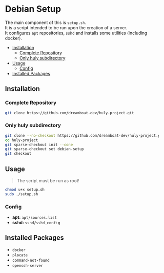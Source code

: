 # Debian Setup

The main component of this is `setup.sh`.  
It is a script intended to be run upon the creation of a server.  
It configures `apt` repositories, `sshd` and installs some utilities (including docker).

- [Installation](#installation)
  - [Complete Repository](#complete-repository)
  - [Only huly subdirectory](#only-huly-subdirectory)
- [Usage](#usage)
  - [Config](#config)
- [Installed Packages](#installed-packages)

## Installation

### Complete Repository

```bash
git clone https://github.com/dreamboat-dev/huly-project.git
```

### Only huly subdirectory

```bash
git clone --no-checkout https://github.com/dreamboat-dev/huly-project.git
cd huly-project
git sparse-checkout init --cone
git sparse-checkout set debian-setup
git checkout
```

## Usage

> The script must be run as root!

```bash
chmod u+x setup.sh
sudo ./setup.sh
```

### Config

- **apt:** `apt/sources.list`
- **sshd:** `sshd/sshd_config`

## Installed Packages

- `docker`
- `plocate`
- `command-not-found`
- `openssh-server`